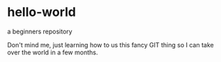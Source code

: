 # hello-world
a beginners repository

Don't mind me, just learning how to us this fancy GIT thing so I can take over the world in a few months. 
